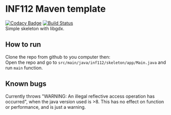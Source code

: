 # INF112 Maven template 

[![Codacy Badge](https://api.codacy.com/project/badge/Grade/2681b622f0f64c85b70112115c4eae89)](https://app.codacy.com/gh/inf112-v20/error_brain_not_found?utm_source=github.com&utm_medium=referral&utm_content=inf112-v20/error_brain_not_found&utm_campaign=Badge_Grade_Settings)
[![Build Status](https://travis-ci.com/inf112-v20/error_brain_not_found.svg?branch=develop)](https://travis-ci.com/inf112-v20/error_brain_not_found)  
Simple skeleton with libgdx. 

## How to run
Clone the repo from github to you computer then:  
Open the repo and go to `src/main/java/inf112/skeleton/app/Main.java` and run `main` function.


## Known bugs
Currently throws "WARNING: An illegal reflective access operation has occurred", 
when the java version used is >8. This has no effect on function or performance, and is just a warning.

